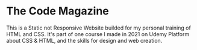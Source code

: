 # The Code Magazine
This is a Static not Responsive Website builded for my personal training of HTML and CSS.
It's part of one course I made in 2021 on Udemy Platform about CSS & HTML, and the skills for design and web creation.

